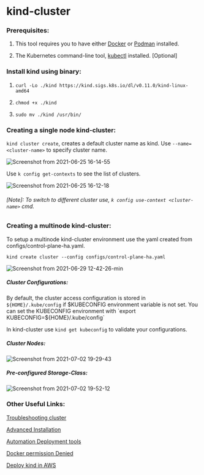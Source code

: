# kind-cluster

### Prerequisites:

1. This tool requires you to have either [Docker](https://docs.docker.com/get-docker/) or [Podman](https://podman.io/getting-started/installation) installed.

2. The Kubernetes command-line tool, [kubectl](https://kubernetes.io/docs/tasks/tools/) installed. [Optional]

### Install kind using binary:

1. `curl -Lo ./kind https://kind.sigs.k8s.io/dl/v0.11.0/kind-linux-amd64`

2. `chmod +x ./kind`

3. `sudo mv ./kind /usr/bin/`

### Creating a single node kind-cluster:

  `kind cluster create`, creates a default cluster name as kind. Use `--name=<cluster-name>` to specify cluster name.

  ![Screenshot from 2021-06-25 16-14-55](https://user-images.githubusercontent.com/32717488/123413893-e95c8280-d5d0-11eb-9353-f28f0aa12465.png)


Use `k config get-contexts` to see the list of clusters.

![Screenshot from 2021-06-25 16-12-18](https://user-images.githubusercontent.com/32717488/123413986-f8dbcb80-d5d0-11eb-8e75-664ef7171ebe.png)

###### [Note]: To switch to different cluster use, `k config use-context <cluster-name>` cmd.

### Creating a multinode kind-cluster:

To setup a multinode kind-cluster environment use the yaml created from configs/control-plane-ha.yaml.

`kind create cluster --config configs/control-plane-ha.yaml`

![Screenshot from 2021-06-29 12-42-26-min](https://user-images.githubusercontent.com/32717488/123753676-bc151a80-d8d7-11eb-94f5-e288bf60c98e.png)

##### Cluster Configurations:

By default, the cluster access configuration is stored in `${HOME}/.kube/config` if $KUBECONFIG environment variable is not set. You can set the KUBECONFIG environment with `export KUBECONFIG=${HOME}/.kube/config`

In kind-cluster use `kind get kubeconfig` to validate your configurations.

##### Cluster Nodes:

![Screenshot from 2021-07-02 19-29-43](https://user-images.githubusercontent.com/32717488/124286135-437abc00-db6c-11eb-8cb3-484d99afb61e.png)

##### Pre-configured Storage-Class:

![Screenshot from 2021-07-02 19-52-12](https://user-images.githubusercontent.com/32717488/124289319-cbae9080-db6f-11eb-9a64-d52428573be2.png)



### Other Useful Links:

[Troubleshooting cluster](https://kubernetes.io/docs/tasks/debug-application-cluster/debug-cluster/)

[Advanced Installation](https://pkg.go.dev/sigs.k8s.io/kind)

[Automation Deployment tools](https://spr.com/4-tools-to-automate-kubernetes-cluster-deployments/)

[Docker permission Denied](https://www.digitalocean.com/community/questions/how-to-fix-docker-got-permission-denied-while-trying-to-connect-to-the-docker-daemon-socket)

[Deploy kind in AWS](https://github.com/rustysys-dev/kinp)

